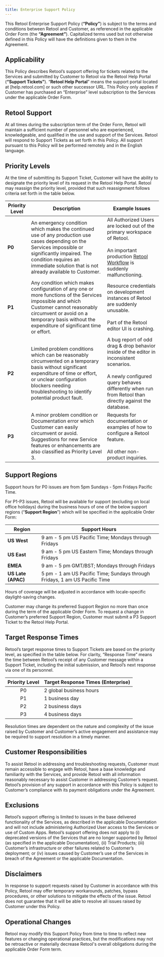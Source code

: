```yaml
---
title: Enterprise Support Policy
---
```


This Retool Enterprise Support Policy (**“Policy”**) is subject to the terms and conditions between Retool and Customer, as referenced in the applicable Order Form (the **“Agreement”**). Capitalized terms used but not otherwise defined in this Policy will have the definitions given to them in the Agreement.

## Applicability

This Policy describes Retool’s support offering for tickets related to the Services and submitted by Customer to Retool via the Retool Help Portal (**“Support Tickets”**). “**Retool Help Portal**” means the support portal located at [help.retool.com] or such other successor URL. This Policy only applies if Customer has purchased an “Enterprise” level subscription to the Services under the applicable Order Form.

## Retool Support

At all times during the subscription term of the Order Form, Retool will maintain a sufficient number of personnel who are experienced, knowledgeable, and qualified in the use and support of the Services. Retool will respond to Support Tickets as set forth in this Policy. All support pursuant to this Policy will be performed remotely and in the English language. 

## Priority Levels

At the time of submitting its Support Ticket, Customer will have the ability to designate the priority level of its request in the Retool Help Portal. Retool may reassign the priority level, provided that such reassignment follows criteria set forth in the table below. 

| Priority Level | Description                                                                                                                                                                                                                          | **Example Issues**                                                                       |
| ------------------ | ---------------------------------------------------------------------------------------------------------------------------------------------------------------------------------------------------------------------------------------- | ---------------------------------------------------------------------------------------- |
| **P0**             | An emergency condition which makes the continued use of any production use cases depending on the Services impossible or significantly impaired. The condition requires an immediate solution that is not already available to Customer. | All Authorized Users are locked out of the primary workspace of Retool.<br /><br />An important production [Retool Workflow](https://docs.retool.com/workflows) is suddenly malfunctioning.                  |
| **P1**             | Any condition which makes configuration of any one or more functions of the Services impossible and which Customer cannot reasonably circumvent or avoid on a temporary basis without the expenditure of significant time or effort.     | Resource credentials on development instances of Retool are suddenly unusable.<br /><br />Part of the Retool editor UI is crashing.           |
| **P2**             | Limited problem conditions which can be reasonably circumvented on a temporary basis without significant expenditure of time or effort, or unclear configuration blockers needing troubleshooting to identify potential product fault.    | A bug report of odd drag & drop behavior inside of the editor in inconsistent scenarios.<br /><br />A newly configured query behaves differently when run from Retool than directly against the database. |
| **P3**             | A minor problem condition or Documentation error which Customer can easily circumvent or avoid. Suggestions for new Service features or enhancements are also classified as Priority Level 3.                                            | Requests for documentation or examples of how to configure a Retool feature.<br /><br />All other non-product inquiries.             |

## Support Regions

Support hours for P0 issues are from 5pm Sundays - 5pm Fridays Pacific Time.

For P1-P3 issues, Retool will be available for support (excluding on local office holidays) during the business hours of one of the below support regions (“**Support Region**”) which will be specified in the applicable Order Form:


| Region         | Support Hours                                                          |
| ------------------ | -------------------------------------------------------------------------- |
| **US West**        | 9 am - 5 pm US Pacific Time; Mondays through Fridays                       |
| **US East**        | 9 am - 5 pm US Eastern Time; Mondays through Fridays                       |
| **EMEA**           | 9 am - 5 pm GMT/BST; Mondays through Fridays                               |
| **US Late (APAC)** |  5 pm - 1 am US Pacific Time; Sundays through Fridays, 1 am US Pacific Time  |

Hours of coverage will be adjusted in accordance with locale-specific daylight-saving changes.

Customer may change its preferred Support Region no more than once during the term of the applicable Order Form. To request a change in Customer’s preferred Support Region, Customer must submit a P3 Support Ticket to the Retool Help Portal.

## Target Response Times

Retool’s target response times to Support Tickets are based on the priority level, as specified in the table below. For clarity, “Response Time” means the time between Retool’s receipt of any Customer message within a Support Ticket, including the initial submission, and Retool’s next response via one of its personnel. 

| Priority Level | Target Response Times (Enterprise) |
| :------------: | ---------------------------------- |
|       P0       | 2 global business hours            |
|       P1       | 1 business day                     |
|       P2       | 2 business days                    |
|       P3       | 4 business days                    |

Resolution times are dependent on the nature and complexity of the issue raised by Customer and Customer’s active engagement and assistance may be required to support resolution in a timely manner. 

## Customer Responsibilities

To assist Retool in addressing and troubleshooting requests, Customer must remain accessible to engage with Retool, have a base knowledge and familiarity with the Services, and provide Retool with all information reasonably necessary to assist Customer in addressing Customer’s request. Retool’s provision of any support in accordance with this Policy is subject to Customer’s compliance with its payment obligations under the Agreement.

## Exclusions

Retool’s support offering is limited to issues in the base delivered functionality of the Services, as described in the applicable Documentation and will not include administering Authorized User access to the Services or use of Custom Apps. Retool’s support offering does not apply to (i) deprecated versions of the Services that are no longer supported by Retool (as specified in the applicable Documentation), (ii) Trial Products;  (iii) Customer’s infrastructure or other failures related to Customer’s deployment; or (iv) issues caused by Customer’s use of the Services in breach of the Agreement or the applicable Documentation. 

## Disclaimers

In response to support requests raised by Customer in accordance with this Policy, Retool may offer temporary workarounds, patches, bypass procedures, or other solutions to mitigate the effects of the issue. Retool does not guarantee that it will be able to resolve all issues raised by Customer under this Policy. 

## Operational Changes

Retool may modify this Support Policy from time to time to reflect new features or changing operational practices, but the modifications may not be retroactive or materially decrease Retool's overall obligations during the applicable Order Form term.
